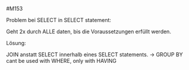 #M153

Problem bei SELECT in SELECT statement: 

Geht 2x durch ALLE daten, bis die Voraussetzungen erfüllt werden. 

Lösung:

JOIN anstatt SELECT innerhalb eines SELECT statements. 
-> GROUP BY cant be used with WHERE, only with HAVING

